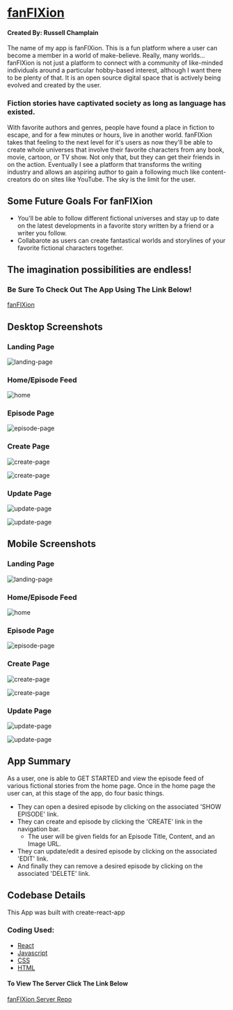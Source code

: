# [fanFIXion](https://fanfixion-client.vercel.app/)
#### Created By: Russell Champlain

The name of my app is fanFIXion.
This is a fun platform where a user can become a member in a world of make-believe. Really, many worlds...
fanFIXion is not just a platform to connect with a community of like-minded individuals around a particular hobby-based interest, although I want there to be plenty of that.
It is an open source digital space that is actively being evolved and created by the user.


### Fiction stories have captivated society as long as language has existed.
With favorite authors and genres, people have found a place in fiction to escape, and for a few minutes or hours, live in another world. fanFIXion takes that feeling to the next level for it's users as now they'll be able to create whole universes that involve their favorite characters from any book, movie, cartoon, or TV show. Not only that, but they can get their friends in on the action. Eventually I see a platform that transforms the writing industry and allows an aspiring author to gain a following
much like content-creators do on sites like YouTube. The sky is the limit for the user. 

## Some Future Goals For fanFIXion
- You'll be able to follow different fictional universes and stay up to date on the latest developments in a favorite story written by a friend or a writer you follow.
- Collabarote as users can create fantastical worlds and storylines of your favorite fictional characters together.

## The imagination possibilities are endless!

### Be Sure To Check Out The App Using The Link Below!
[fanFIXion](https://fanfixion-client.vercel.app/)


## Desktop Screenshots

### Landing Page
![landing-page](app-ss/sshot-lp.png)

### Home/Episode Feed
![home](app-ss/sshot-h.png)

### Episode Page
![episode-page](app-ss/sshot-e.png)

### Create Page
![create-page](app-ss/sshot-ce1.png)

![create-page](app-ss/sshot-ce2.png)

### Update Page
![update-page](app-ss/sshot-ue1.png)

![update-page](app-ss/sshot-ue2.png)

## Mobile Screenshots

### Landing Page
![landing-page](app-ss/a-sshot-lp.png)

### Home/Episode Feed
![home](app-ss/a-sshot-h.png)

### Episode Page
![episode-page](app-ss/a-sshot-e.png)

### Create Page
![create-page](app-ss/a-sshot-ce1.png)

![create-page](app-ss/a-sshot-ce2.png)

### Update Page
![update-page](app-ss/a-sshot-ue1.png)

![update-page](app-ss/a-sshot-ue2.png)


## App Summary
As a user, one is able to GET STARTED and view the episode feed of various fictional stories from the
home page. Once in the home page the user can, at this stage of the app, do four basic things.
- They can open a desired episode by clicking on the associated 'SHOW EPISODE' link.
- They can create and episode by clicking the 'CREATE' link in the navigation bar.
    - The user will be given fields for an Episode Title, Content, and an Image URL.
- They can update/edit a desired episode by clicking on the associated 'EDIT' link.
- And finally they can remove a desired episode by clicking on the associated 'DELETE' link.

## Codebase Details
This App was built with create-react-app

### Coding Used:
- [React](https://reactjs.org/)
- [Javascript](https://javascript.info/)
- [CSS](https://devdocs.io/css/)
- [HTML](https://devdocs.io/html/)

#### To View The Server Click The Link Below
[fanFIXion Server Repo](https://github.com/Russjames92/fanfixion-server)